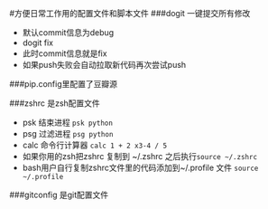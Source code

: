 #方便日常工作用的配置文件和脚本文件
###dogit 一键提交所有修改
- 默认commit信息为debug
- dogit fix
- 此时commit信息就是fix  
- 如果push失败会自动拉取新代码再次尝试push  

###pip.config里配置了豆瓣源

###zshrc 是zsh配置文件
- psk 结束进程  `psk python`
- psg 过滤进程  `psg python`
- calc 命令行计算器 `calc 1 + 2 x3-4 / 5`
- 如果你用的zsh把zshrc 复制到 ~/.zshrc 之后执行`source ~/.zshrc`
- bash用户自行复制zshrc文件里的代码添加到~/.profile 文件 `source ~/.profile`

###gitconfig 是git配置文件